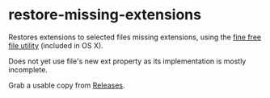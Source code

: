 # restore-missing-extensions
Restores extensions to selected files missing extensions, using the [fine free file utility](http://www.darwinsys.com/file) (included in OS X).

Does not yet use file's new ext property as its implementation is mostly incomplete.

Grab a usable copy from [Releases](../../releases).
